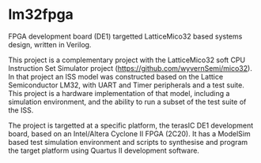 # lm32fpga
FPGA development board (DE1) targetted LatticeMico32 based systems design, written in Verilog.

This project is a complementary project with the LatticeMico32 soft CPU Instruction Set Simulator project (https://github.com/wyvernSemi/mico32). In that project an ISS model was constructed based on the Lattice Semiconductor LM32, with UART and Timer peripherals and a test suite. This project is a hardware implementation of that model, including a simulation environment, and the ability to run a subset of the test suite of the ISS.

The project is targetted at a specific platform, the terasIC DE1 development board, based on an Intel/Altera Cyclone II FPGA (2C20). It has a ModelSim based test simulation environment and scripts to synthesise and program the target platform using Quartus II development software.
